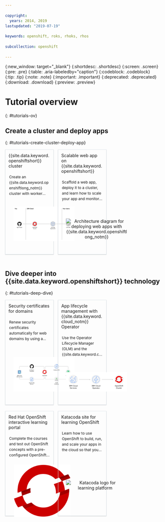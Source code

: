 ```yaml
---

copyright:
  years: 2014, 2019
lastupdated: "2019-07-19"

keywords: openshift, roks, rhoks, rhos

subcollection: openshift

---
```


{:new_window: target="_blank"}
{:shortdesc: .shortdesc}
{:screen: .screen}
{:pre: .pre}
{:table: .aria-labeledby="caption"}
{:codeblock: .codeblock}
{:tip: .tip}
{:note: .note}
{:important: .important}
{:deprecated: .deprecated}
{:download: .download}
{:preview: .preview} 


# Tutorial overview
{: #tutorials-ov}

<style>
<!--
    #tutorials { /* hide the page header */
        display: none !important
    }
    .allCategories {
        display: flex !important;
        flex-direction: row !important;
        flex-wrap: wrap !important;
    }
    .solutionBoxContainer {}
    .solutionBoxContainer a {
        text-decoration: none !important;
        border: none !important;
    }
    .solutionBox {
        display: inline-block !important;
        width: 600px !important;
        margin: 0 10px 20px 0 !important;
        padding: 10px !important;
        border: 1px #dfe6eb solid !important;
        box-shadow: 0 1px 2px 0 rgba(0, 0, 0, 0.2) !important;
    }
    @media screen and (min-width: 960px) {
        .solutionBox {
        width: 27% !important;
        }
        .solutionBoxContent {
        height: 320px !important;
        }
    }
    @media screen and (min-width: 1298px) {
        .solutionBox {
        width: calc(33% - 2%) !important;
        }
        .solutionBoxContent {
        min-height: 320px !important;
        }
    }
    .solutionBox:hover {
        border-color: rgb(136, 151, 162) !important;
    }
    .solutionBoxContent {
        display: flex !important;
        flex-direction: column !important;
    }
    .solutionBoxDescription {
        flex-grow: 1 !important;
        display: flex !important;
        flex-direction: column !important;
    }
    .descriptionContainer {
    }
    .descriptionContainer p {
        margin: 2px !important;
        overflow: hidden !important;
        display: -webkit-box !important;
        -webkit-line-clamp: 4 !important;
        -webkit-box-orient: vertical !important;
        font-size: 12px !important;
        font-weight: 400 !important;
        line-height: 1.5 !important;
        letter-spacing: 0 !important;
        max-height: 70px !important;
    }
    .architectureDiagramContainer {
        flex-grow: 1 !important;
        min-width: 200px !important;
        padding: 0 10px !important;
        text-align: center !important;
        display: flex !important;
        flex-direction: column !important;
        justify-content: center !important;
    }
    .architectureDiagram {
        max-height: 170px !important;
        padding: 5px !important;
        margin: 0 auto !important;
    }
-->
</style>


## Create a cluster and deploy apps
{: #tutorials-create-cluster-deploy-app}

<div class = "solutionBoxContainer">
  <a href = "/docs/openshift?topic=openshift-openshift_tutorial">
  <div class = "solutionBox">
      <div class = "solutionBoxContent">
        {{site.data.keyword.openshiftshort}} cluster
        <div class="solutionBoxDescription">
              <div class="descriptionContainer">
                </br><p>Create an {{site.data.keyword.openshiftlong_notm}} cluster with worker nodes that come installed with the {{site.data.keyword.openshiftshort}} container orchestration platform software. </p></br>
                </div>
                <div class="architectureDiagramContainer">
                    <img class="architectureDiagram" src="images/roks_tutorial.png" alt="OpenShift tutorial diagram flow" /></br>
              </div>
          </div>
      </div>
  </div>
  </a>
  <a href = "/docs/tutorials?topic=solution-tutorials-scalable-webapp-openshift">
    <div class = "solutionBox">
        <div class = "solutionBoxContent">
          Scalable web app on {{site.data.keyword.openshiftshort}}
            <div class="solutionBoxDescription">
                <div class="descriptionContainer">
                  </br> <p>Scaffold a web app, deploy it to a cluster, and learn how to scale your app and monitor its health. </p></br>
                </div>
                <div class="architectureDiagramContainer">
                    <img class="architectureDiagram" src="https://raw.githubusercontent.com/ibm-cloud-docs/tutorials/master/images/solution50-scalable-webapp-openshift/Architecture.png" alt="Architecture diagram for deploying web apps with {{site.data.keyword.openshiftlong_notm}}" />
                </div>
            </div>
        </div>
    </div>
  </a>
</div>


## Dive deeper into {{site.data.keyword.openshiftshort}} technology
{: #tutorials-deep-dive}

<div class = "solutionBoxContainer">
    <a href = "https://developer.ibm.com/tutorials/automatic-security-certificate-renewal-OpenShift/">
    <div class = "solutionBox">
        <div class = "solutionBoxContent">
                Security certificates for domains
          <div class="solutionBoxDescription">
                <div class="descriptionContainer">
                  </br> <p>Renew security certificates automatically for web domains by using a DNS provider and IBM Cloud Certificate Manager with your Red Hat OpenShift on IBM Cloud cluster.</p></br>
                </div>
                <div class="architectureDiagramContainer">
                    <img class="architectureDiagram" src="images/dev_guides_certs.png" alt="Domain certifcate flowchart" />
                </div>
            </div>
        </div>
    </div>
    </a>
    <a href = "https://developer.ibm.com/tutorials/simplify-lifecycle-management-kubernetes-OpenShift-ibm-cloud-operator/">
    <div class = "solutionBox">
        <div class = "solutionBoxContent">
                App lifecycle management with {{site.data.keyword.cloud_notm}} Operator
          <div class="solutionBoxDescription">
                <div class="descriptionContainer">
                  </br> <p>Use the Operator Lifecycle Manager (OLM) and the {{site.data.keyword.cloud_notm}} Operator to simplify your app lifecycle management approach for {{site.data.keyword.cloud_notm}} services, third-party apps, and your own custom-built, cloud-native apps in your {{site.data.keyword.openshiftshort}} cluster.</p></br>
                </div>
                <div class="architectureDiagramContainer">
                    <img class="architectureDiagram" src="images/dev_guides_operators.png" alt="IBM Cloud operator flowchart" />
                </div>
            </div>
        </div>
    </div>
    </a>
    <a href = "https://learn.openshift.com">
    <div class = "solutionBox">
        <div class = "solutionBoxContent">
                Red Hat OpenShift interactive learning portal
          <div class="solutionBoxDescription">
                <div class="descriptionContainer">
                  </br> <p>Complete the courses and test out OpenShift concepts with a pre-configured OpenShift instance that is accessible from your browser.</p></br>
                </div>
                <div class="architectureDiagramContainer">
                    <img class="architectureDiagram" src="images/logo_openshift.svg" alt="Red Hat OpenShift logo for learning portal" />
                </div>
            </div>
        </div>
    </div>
    </a>
    <a href = "https://www.katacoda.com/openshift">
    <div class = "solutionBox">
        <div class = "solutionBoxContent">
                Katacoda site for learning OpenShift
          <div class="solutionBoxDescription">
                <div class="descriptionContainer">
                  </br> <p>Learn how to use OpenShift to build, run, and scale your apps in the cloud so that you can focus on writing code.</p></br>
                </div>
                <div class="architectureDiagramContainer">
                    <img class="architectureDiagram" src="https://katacoda.com/scenario-examples/scenarios/displaying-images/assets/logo-text-with-head.png" alt="Katacoda logo for learning platform" />
                </div>
            </div>
        </div>
    </div>
    </a>
</div>

